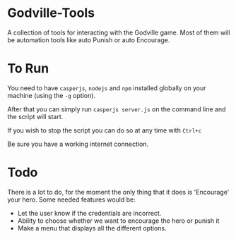# Godville-Tools
 A collection of tools for interacting with the Godville game. Most of them will be automation tools like auto Punish or auto Encourage.

# To Run
You need to have `casperjs`, `nodejs` and `npm` installed globally on your machine (using the `-g` option).

After that you can simply run `casperjs server.js` on the command line and the script will start.

If you wish to stop the script you can do so at any time with `Ctrl+c`

Be sure you have a working internet connection.

# Todo
There is a lot to do, for the moment the only thing that it does is 'Encourage' your hero. Some needed features would be:
<ul>
  <li>Let the user know if the credentials are incorrect.</li>
  <li>Ability to choose whether we want to encourage the hero or punish it </li>
  <li> Make a menu that displays all the different options. </li>
</ul>
